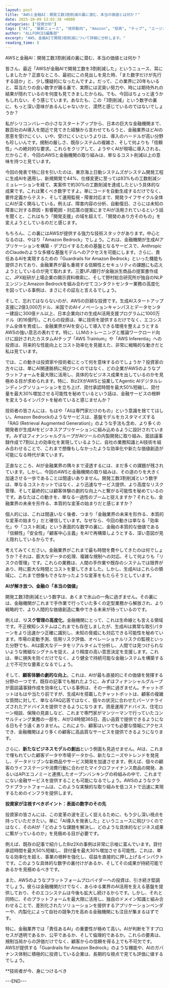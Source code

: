 ```yaml
---
layout: post
title: "AWSと金融AI：開発工数3割削減の裏に潜む、本当の価値とは何か？"
date: 2025-10-09 13:01:38 +0000
categories: ["投資分析"]
tags: ["AI", "最新ニュース", "技術動向", "Amazon", "投資", "チップ", "エージェント"]
author: "ALLFORCES編集部"
excerpt: "AWS、金融AIで開発3割削減について詳細に分析します。"
reading_time: 8
---
```


AWSと金融AI：開発工数3割削減の裏に潜む、本当の価値とは何か？

皆さん、最近「AWSが金融AIで開発工数を3割削減した」というニュース、耳にしましたか？正直なところ、最初にこの見出しを見た時、「また数字だけが先行する話か」と、少し懐疑的になったんですよ。だって、この業界に20年もいると、耳当たりの良い数字が踊る裏で、実際には泥臭い努力や、時には期待外れの結果が隠れているのを何度も見てきましたからね。でも、今回はちょっと違うかもしれない、そう感じています。あなたも、この「3割削減」という数字の裏に、もっと深い意味があるんじゃないかと、漠然と感じているのではないでしょうか？

私がシリコンバレーの小さなスタートアップから、日本の巨大な金融機関まで、数百社のAI導入を間近で見てきた経験から言わせてもらうと、金融業界ほどAIの恩恵を受けにくい、いや、受けにくいというよりは、導入のハードルが高い分野も珍しいんです。規制の厳しさ、既存システムの複雑さ、そして何よりも「信頼性」への絶対的な要求。これらをクリアして、ようやくAIが現場に導入される。だからこそ、今回のAWSと金融機関の取り組みは、単なるコスト削減以上の意味を持つと見ています。

今回の発表で特に目を引いたのは、東京海上日動システムズがシステム開発工程に生成AIを適用し、新規開発で44%、仕様変更に至っては83%もの工数削減シミュレーションを経て、実案件で約30%の工数削減を達成したという具体的な成果です。これは驚くべき数字ですよ。単にコードを自動生成するだけでなく、要件定義からテスト、そして運用監視・障害対応まで、開発ライフサイクル全体にAIが深く関与している。例えば、障害内容の分析、自動復旧、さらには未知の障害に対する原因・影響範囲・対応策の提案にまでAIが活用されているという話を聞くと、これはもう「開発支援」の域を超えて、「開発のあり方そのもの」を変えようとしているのだと感じます。

もちろん、この裏にはAWSが提供する強力な技術スタックがあります。中心となるのは、やはり「Amazon Bedrock」でしょう。これは、金融機関が生成AIアプリケーションを構築・デプロイするための基盤となるサービスで、AnthropicのClaudeのような多様な基盤モデルへのアクセスを可能にします。さらに、責任あるAIを実現するための「Guardrails for Amazon Bedrock」といった機能も提供されており、金融業界が最も重視する信頼性とセキュリティの課題にも応えようとしているのが見て取れます。三菱UFJ銀行が金融派生商品の提案書作成に、JPX総研が上場企業の開示資料検索に、そして野村総合研究所が独自のNLPエンジンとAmazon Bedrockを組み合わせてコンタクトセンター業務の高度化を図っている事例は、まさにその証左と言えるでしょう。

そして、忘れてはならないのが、AWSの巨額な投資です。生成AIスタートアップ支援に2億3,000万ドル、米国でのAIイノベーションキャンパスとデータセンター建設に300億ドル以上、日本企業向けの生成AI活用支援プログラムに1000万ドル（約16億円）。これらの投資は、単に技術を提供するだけでなく、エコシステム全体を育成し、金融業界がAIを安心して導入できる環境を整えようとするAWSの強い意志の表れです。特に、LLMのトレーニングと推論ワークロード向けに設計されたカスタムAIチップ「AWS Trainium」や「AWS Inferentia」への投資は、将来的な性能向上とコスト効率化を見据えた、非常に戦略的な動きだと私は見ています。

では、この動きは投資家や技術者にとって何を意味するのでしょうか？投資家の方々には、単にAI関連銘柄に飛びつくのではなく、どの企業がAWSのようなプラットフォームを最大限に活用し、具体的なビジネス成果を出しているのかを見極める目が求められます。特に、Biz2XがAWSと協業してAgentic AIデジタルレンディングソリューションを立ち上げ、貸付承認時間を最大50%短縮し、貸付量を最大30%増加させる可能性を秘めているという話は、金融サービスの根幹を変えうるインパクトを秘めていると感じませんか？

技術者の皆さんには、もはや「AIは専門家だけのもの」という意識を捨ててほしい。Amazon Bedrockのようなサービスは、基盤モデルをカスタマイズする「RAG (Retrieval Augmented Generation)」のような手法も含め、より多くの開発者が生成AIをビジネスアプリケーションに組み込めるように設計されています。みずほフィナンシャルグループがAIツールの内製開発に取り組み、面談議事録作成で7割以上の効率化を実現しているように、自社の業務知識とAI技術を組み合わせることで、これまで想像もしなかったような効率化や新たな価値創造が可能になる時代が来ています。

正直なところ、AIが金融業界の隅々まで浸透するには、まだ多くの課題が残されています。しかし、今回のAWSと金融機関の取り組みは、その道のりを大きく加速させる一歩であることは間違いありません。開発工数3割削減という数字は、単なるコストカットではなく、より迅速なサービス提供、より高度なリスク管理、そして最終的には顧客体験の劇的な向上へと繋がる可能性を秘めているのです。あなたはこの動きを、単なる一過性のブームと捉えますか？それとも、金融業界の未来を形作る、本質的な変革の始まりだと感じますか？

個人的には、これは間違いなく後者、つまり「金融業界の未来を形作る、本質的な変革の始まり」だと確信しています。なぜなら、今回の動きは単なる「効率化」や「コスト削減」という表面的な数字の裏に、金融の本質的な価値である「信頼性」「安全性」「顧客中心主義」をAIで再構築しようとする、深い意図が見え隠れしているからです。

考えてみてください。金融業界がこれまで最も時間を費やしてきたのは何でしょうか？それは、膨大なデータの処理、複雑な規制への対応、そして何よりも「リスクの管理」です。これらの業務は、人間の手作業や既存のシステムでは限界があり、時に膨大な時間とコストを要してきました。しかし、生成AIはこれらの領域に、これまで想像もできなかったような変革をもたらそうとしています。

**AIが解き放つ、金融の「本当の価値」**

開発工数3割削減という数字は、あくまで氷山の一角に過ぎません。その裏には、金融機関がこれまで手作業で行っていた多くの定型業務から解放され、より戦略的で、より人間的な価値創造に集中できる未来が待っているのです。

例えば、**リスク管理の高度化**。金融機関にとって、これは生命線とも言える領域です。不正検知システムはこれまでも存在しましたが、生成AIは異常な取引パターンをより迅速かつ正確に識別し、未知の脅威にも対応できる可能性を秘めています。市場の変動予測、信用リスク評価、オペレーショナルリスクの監視といった分野でも、AIは膨大なデータをリアルタイムで分析し、人間では見つけられないような微細なシグナルを捉え、より精度の高い意思決定を支援します。これは、単に損失を防ぐだけでなく、より健全で持続可能な金融システムを構築する上で不可欠な要素となるでしょう。

そして、**顧客体験の劇的な向上**。これは、AIが最も直接的にその価値を発揮する分野の一つです。既存の記事でも触れたように、みずほフィナンシャルグループが面談議事録作成を効率化している事例は、その一例に過ぎません。チャットボットはもはや当たり前ですが、生成AIを搭載したチャットボットは、顧客の複雑な質問に対して、単なるFAQ応答ではなく、個々の状況に合わせたパーソナライズされたアドバイスを提供できるようになります。資産運用アドバイス、住宅ローン相談、保険の見直しなど、これまで専門家がマンツーマンで行っていたコンサルティング業務の一部を、AIが24時間365日、高い品質で提供できるようになる日もそう遠くありません。これにより、顧客はいつでも必要な情報にアクセスでき、金融機関はより多くの顧客に高品質なサービスを提供できるようになります。

さらに、**新たなビジネスモデルの創出**という側面も見逃せません。AIは、これまで埋もれていた顧客データや市場データから、新たなニーズやトレンドを発見し、データドリブンな新商品やサービス開発を加速させます。例えば、個々の顧客のライフステージや消費行動に合わせたマイクロファイナンス商品の開発、あるいはAPIエコノミーと連携したオープンバンキングの枠組みの中で、これまでにない金融サービスを提供することも可能になるでしょう。AWSのようなクラウドプラットフォームは、このような実験的な取り組みを低コストで迅速に実現するためのインフラを提供します。

**投資家が注視すべきポイント：表面の数字のその先**

投資家の皆さんには、この変革の波を正しく捉えるために、もう少し深い視点を持っていただきたい。単に「AI導入を発表した」というニュースに飛びつくのではなく、そのAIが「どのような課題を解決し、どのような具体的なビジネス成果に繋がっているのか」を見極める目が必要です。

例えば、既存の記事で紹介したBiz2Xの事例は非常に示唆に富んでいます。貸付承認時間を最大50%短縮し、貸付量を最大30%増加させる可能性。これは、単なる効率化を超え、事業の根幹を強化し、収益を直接的に押し上げるインパクトです。このような具体的な数字の裏付けがあるか、そしてその成果が持続可能であるかを見極めるべきです。

また、AWSのようなプラットフォームプロバイダーへの投資は、引き続き堅調でしょう。彼らは金融機関だけでなく、あらゆる業界のAI活用を支える基盤を提供しており、そのエコシステムは今後も拡大し続けるからです。しかし、それと同時に、そのプラットフォームを最大限に活用し、独自のドメイン知識と組み合わせることで、差別化されたソリューションを提供するアプリケーションベンダーや、内製化によって自社の競争力を高める金融機関にも注目が集まるはずです。

特に、金融業界では「責任あるAI」の重要性が極めて高い。AIが判断を下すプロセスが透明であるか、公平であるか、そして倫理的であるか。これらの要素は、規制当局からの評価だけでなく、顧客からの信頼を得る上でも不可欠です。AWSが提供する「Guardrails for Amazon Bedrock」のような機能や、AIのガバナンス体制に積極的に投資している企業は、長期的な視点で見ても評価に値するでしょう。

**技術者が今、身につけるべき

---END---